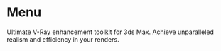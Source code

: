 # Menu
Ultimate V-Ray enhancement toolkit for 3ds Max. Achieve unparalleled realism and efficiency in your renders.
